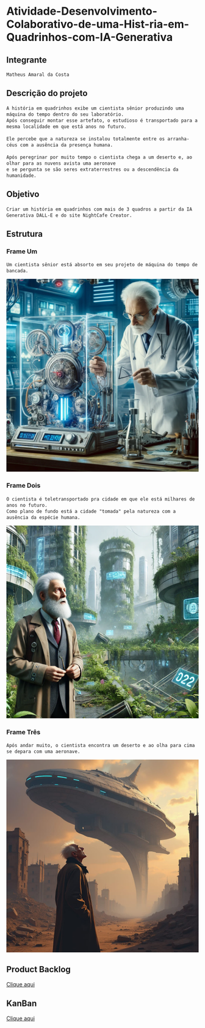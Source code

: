 # Atividade-Desenvolvimento-Colaborativo-de-uma-Hist-ria-em-Quadrinhos-com-IA-Generativa

## Integrante
```
Matheus Amaral da Costa
```
## Descrição do projeto
```
A história em quadrinhos exibe um cientista sênior produzindo uma máquina do tempo dentro do seu laboratório.
Após conseguir montar esse artefato, o estudioso é transportado para a mesma localidade em que está anos no futuro.

Ele percebe que a natureza se instalou totalmente entre os arranha-céus com a ausência da presença humana.

Após peregrinar por muito tempo o cientista chega a um deserto e, ao olhar para as nuvens avista uma aeronave
e se pergunta se são seres extraterrestres ou a descendência da humanidade.
```
## Objetivo
```
Criar um história em quadrinhos com mais de 3 quadros a partir da IA Generativa DALL-E e do site NightCafe Creator.
```

## Estrutura
### Frame Um
```
Um cientista sênior está absorto em seu projeto de máquina do tempo de bancada.
```
![Frame Um](https://raw.githubusercontent.com/MatheusADC/Atividade-Desenvolvimento-Colaborativo-de-uma-Hist-ria-em-Quadrinhos-com-IA-Generativa/refs/heads/main/FrameUm.webp)

### Frame Dois
```
O cientista é teletransportado pra cidade em que ele está milhares de anos no futuro.
Como plano de fundo está a cidade "tomada" pela natureza com a ausência da espécie humana.
```
![Frame Dois](https://raw.githubusercontent.com/MatheusADC/Atividade-Desenvolvimento-Colaborativo-de-uma-Hist-ria-em-Quadrinhos-com-IA-Generativa/refs/heads/main/FrameDois.webp)
### Frame Três
```
Após andar muito, o cientista encontra um deserto e ao olha para cima se depara com uma aeronave.
```
![Frame Três](https://github.com/MatheusADC/Atividade-Desenvolvimento-Colaborativo-de-uma-Hist-ria-em-Quadrinhos-com-IA-Generativa/blob/main/FrameTres.jpg)
## Product Backlog
[Clique aqui](https://github.com/MatheusADC/Atividade-Desenvolvimento-Colaborativo-de-uma-Hist-ria-em-Quadrinhos-com-IA-Generativa/issues/1)

## KanBan
[Clique aqui](https://trello.com/invite/b/670f0dee418c2e20f87cb061/ATTI362516a3c1d4ec829bec896360e1656e45FB8C72/atividade-ia-generativa)
